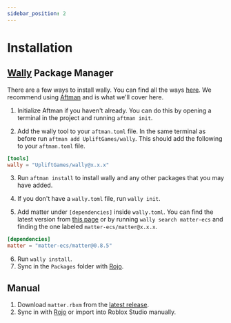```yaml
---
sidebar_position: 2
---
```


# Installation

## [Wally](https://wally.run) Package Manager

There are a few ways to install wally. You can find all the ways [here](https://wally.run/install). We recommend using [Aftman](https://github.com/lpghatguy/aftman) and is what we'll cover here.

1. Initialize Aftman if you haven't already. You can do this by opening a terminal in the project and running `aftman init`.

2. Add the wally tool to your `aftman.toml` file. In the same terminal as before run `aftman add UpliftGames/wally`. This should add the following to your `aftman.toml` file.

```toml title="aftman.toml"
[tools]
wally = "UpliftGames/wally@x.x.x"
```

3. Run `aftman install` to install wally and any other packages that you may have added.

4. If you don't have a `wally.toml` file, run `wally init`.

5. Add matter under `[dependencies]` inside `wally.toml`. You can find the latest version from [this page](https://wally.run/package/matter-ecs/matter) or by running `wally search matter-ecs` and finding the one labeled `matter-ecs/matter@x.x.x`.

```toml title="wally.toml"
[dependencies]
matter = "matter-ecs/matter@0.8.5"
```

6. Run `wally install`.
7. Sync in the `Packages` folder with [Rojo](https://rojo.space).

## Manual

1. Download `matter.rbxm` from the [latest release](https://github.com/matter-ecs/matter/releases/latest).
2. Sync in with [Rojo](https://rojo.space) or import into Roblox Studio manually.
